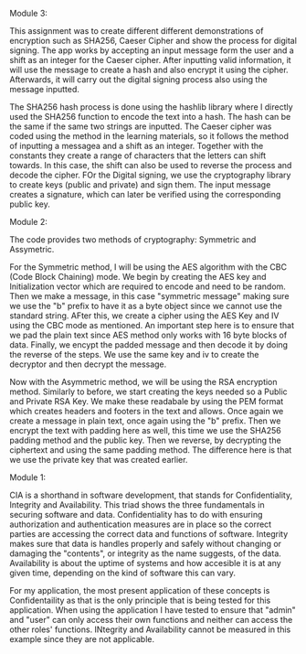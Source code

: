Module 3:

This assignment was to create different different demonstrations of encryption such as SHA256, Caeser Cipher and show the process for digital signing. The app works by accepting an input message form the user and a shift as an integer for the Caeser cipher. After inputting valid information, it will use the message to create a hash and also encrypt it using the cipher. Afterwards, it will carry out the digital signing process also using the message inputted.

The SHA256 hash process is done using the hashlib library where I directly used the SHA256 function to encode the text into a hash. The hash can be the same if the same two strings are inputted. The Caeser cipher was coded using the method in the learning materials, so it follows the method of inputting a messagea and a shift as an integer. Together with the constants they create a range of characters that the letters can shift towards. In this case, the shift can also be used to reverse the process and decode the cipher. FOr the Digital signing, we use the cryptography library to create keys (public and private) and sign them. The input message creates a signature, which can later be verified using the corresponding public key.

Module 2:

The code provides two methods of cryptography: Symmetric and Assymetric. 

For the Symmetric method, I will be using the AES algorithm with the CBC (Code Block Chaining) mode. We begin by creating the AES key and Initialization vector which are required to encode and need to be random. Then we make a message, in this case "symmetric message" making sure we use the "b" prefix to have it as a byte object since we cannot use the standard string. AFter this, we create a cipher using the AES Key and IV using the CBC mode as mentioned. An important step here is to ensure that we pad the plain text since AES method only works with 16 byte blocks of data. Finally, we encypt the padded message and then decode it by doing the reverse of the steps. We use the same key and iv to create the decryptor and then decrypt the message.

Now with the Asymmetric method, we will be using the RSA encryption method. Similarly to before, we start creating the keys needed so a Public and Private RSA Key. We make these readabale by using the PEM format which creates headers and footers in the text and allows. Once again we create a message in plain text, once again using the "b" prefix. Then we encrypt the text with padding here as well, this time we use the SHA256 padding method and the public key. Then we reverse, by decrypting the ciphertext and using the same padding method. The difference here is that we use the private key that was created earlier.



Module 1:

CIA is a shorthand in software development, that stands for Confidentiality, Integrity and Availability. This triad shows the three fundamentals in securing software and data.
Confidentiality has to do with ensuring authorization and authentication measures are in place so the correct parties are accessing the correct data and functions of software. Integrity makes sure that data is handles properly and safely without changing or damaging the "contents", or integrity as the name suggests, of the data. Availability is about the uptime of systems and how accesible it is at any given time, depending on the kind of software this can vary.   

For my application, the most present application of these concepts is Confidentaility as that is the only principle that is being tested for this application. When using the application I have tested to ensure that "admin" and "user" can only access their own functions and neither can access the other roles' functions. INtegrity and Availability cannot be measured in this example since they are not applicable.